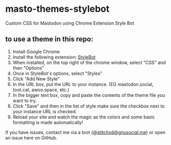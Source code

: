 # masto-themes-stylebot
Custom CSS for Mastodon using Chrome Extension Style Bot


## to use a theme in this repo:

1. Install Google Chrome
2. Install the following extension: [StyleBot](https://chrome.google.com/webstore/detail/stylebot/oiaejidbmkiecgbjeifoejpgmdaleoha?utm_source=chrome-ntp-icon)
3. When installed, on the top right of the chrome window, select "CSS" and then "Options"
4. Once in StyleBot's options, select "Styles"
5. Click "Add New Style"
6. In the URL box, put the URL to your instance. (EG mastodon.social, toot.cat, awoo.space, etc.)
7. In the bigger text box, copy and paste the contents of the theme file you want to try.
8. Click "Save" and then in the list of style make sure the checkbox next to your instance URL is checked.
9. Reload your site and watch the magic as the colors and some basic formatting is made automatically!

If you have issues, contact me via a toot (@stitchxd@gnusocial.me) or open an issue here on GitHub.
